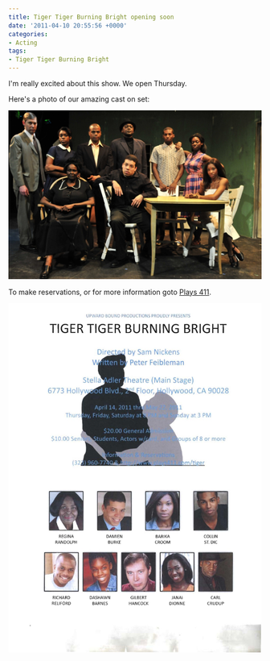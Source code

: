 ```yaml
---
title: Tiger Tiger Burning Bright opening soon
date: '2011-04-10 20:55:56 +0000'
categories:
- Acting
tags:
- Tiger Tiger Burning Bright
---
```


I'm really excited about this show. We open Thursday.

Here's a photo of our amazing cast on set:

![Cast of "Tiger Tiger Burning Bright"](images/tiger-tiger-cast-photo.jpg)

To make reservations, or for more information goto [Plays
411](https://www.plays411.net/newsite/show/play_info.asp?show_id=2662).

!["Tiger Tiger Burning Bright" flyer](images/tiger-tiger-flyer.jpg)
